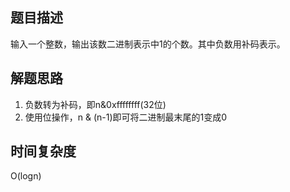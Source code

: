 ## 题目描述
输入一个整数，输出该数二进制表示中1的个数。其中负数用补码表示。

## 解题思路
1. 负数转为补码，即n&0xffffffff(32位)
2. 使用位操作，n & (n-1)即可将二进制最末尾的1变成0

## 时间复杂度
O(logn)
